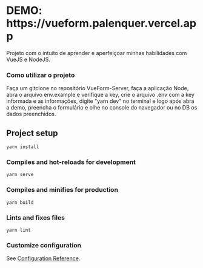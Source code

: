 <h1>DEMO: https://vueform.palenquer.vercel.app</h1> 

Projeto com o intuito de aprender e aperfeiçoar minhas habilidades com VueJS e NodeJS.

<h3>Como utilizar o projeto</h3>

  Faça um gitclone no repositório VueForm-Server, faça a aplicação Node, abra o arquivo env.example e verifique a key, crie o arquivo .env com a key informada e as informações, digite "yarn dev" no terminal e logo após abra a demo, preencha o formulário e olhe no console do navegador ou no DB os dados preenchidos.

## Project setup
```
yarn install
```

### Compiles and hot-reloads for development
```
yarn serve
```

### Compiles and minifies for production
```
yarn build
```

### Lints and fixes files
```
yarn lint
```

### Customize configuration
See [Configuration Reference](https://cli.vuejs.org/config/).
